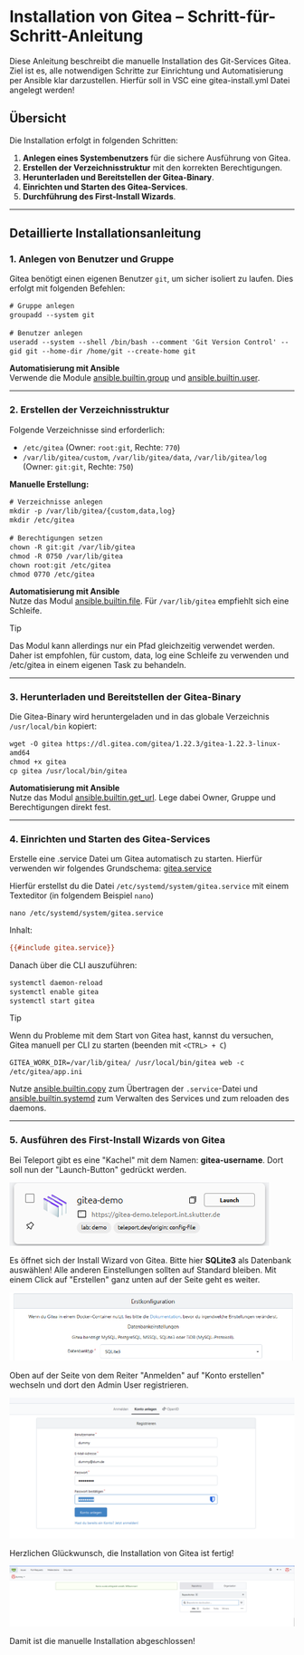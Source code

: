
# Installation von Gitea – Schritt-für-Schritt-Anleitung

Diese Anleitung beschreibt die manuelle Installation des Git-Services Gitea. Ziel ist es, alle notwendigen Schritte zur Einrichtung und Automatisierung per Ansible klar darzustellen.
Hierfür soll in VSC eine gitea-install.yml Datei angelegt werden!

## Übersicht

Die Installation erfolgt in folgenden Schritten:
1. **Anlegen eines Systembenutzers** für die sichere Ausführung von Gitea.
2. **Erstellen der Verzeichnisstruktur** mit den korrekten Berechtigungen.
3. **Herunterladen und Bereitstellen der Gitea-Binary**.
4. **Einrichten und Starten des Gitea-Services**.
5. **Durchführung des First-Install Wizards**.

---

## Detaillierte Installationsanleitung

### 1. Anlegen von Benutzer und Gruppe

Gitea benötigt einen eigenen Benutzer `git`, um sicher isoliert zu laufen. Dies erfolgt mit folgenden Befehlen:

```shell
# Gruppe anlegen
groupadd --system git

# Benutzer anlegen
useradd --system --shell /bin/bash --comment 'Git Version Control' --gid git --home-dir /home/git --create-home git
```

**Automatisierung mit Ansible**  
Verwende die Module [ansible.builtin.group](https://docs.ansible.com/ansible/latest/collections/ansible/builtin/group_module.html) und [ansible.builtin.user](https://docs.ansible.com/ansible/latest/collections/ansible/builtin/user_module.html).

---

### 2. Erstellen der Verzeichnisstruktur

Folgende Verzeichnisse sind erforderlich:
- `/etc/gitea` (Owner: `root:git`, Rechte: `770`)
- `/var/lib/gitea/custom`, `/var/lib/gitea/data`, `/var/lib/gitea/log` (Owner: `git:git`, Rechte: `750`)

**Manuelle Erstellung:**
```shell
# Verzeichnisse anlegen
mkdir -p /var/lib/gitea/{custom,data,log}
mkdir /etc/gitea

# Berechtigungen setzen
chown -R git:git /var/lib/gitea
chmod -R 0750 /var/lib/gitea
chown root:git /etc/gitea
chmod 0770 /etc/gitea
```

**Automatisierung mit Ansible**  
Nutze das Modul [ansible.builtin.file](https://docs.ansible.com/ansible/latest/collections/ansible/builtin/file_module.html). Für `/var/lib/gitea` empfiehlt sich eine Schleife.
> [!Tip]
> 
> Das Modul kann allerdings nur ein Pfad gleichzeitig verwendet werden. 
> Daher ist empfohlen, für custom, data, log eine Schleife zu verwenden und /etc/gitea in einem eigenen Task zu behandeln.

---

### 3. Herunterladen und Bereitstellen der Gitea-Binary

Die Gitea-Binary wird heruntergeladen und in das globale Verzeichnis `/usr/local/bin` kopiert:

```shell
wget -O gitea https://dl.gitea.com/gitea/1.22.3/gitea-1.22.3-linux-amd64
chmod +x gitea
cp gitea /usr/local/bin/gitea
```

**Automatisierung mit Ansible**  
Nutze das Modul [ansible.builtin.get_url](https://docs.ansible.com/ansible/latest/collections/ansible/builtin/get_url_module.html). Lege dabei Owner, Gruppe und Berechtigungen direkt fest.

---

### 4. Einrichten und Starten des Gitea-Services

Erstelle eine .service Datei um Gitea automatisch zu starten. Hierfür verwenden wir folgendes Grundschema: [gitea.service](https://github.com/go-gitea/gitea/blob/release/v1.22/contrib/systemd/gitea.service)

Hierfür erstellst du die Datei `/etc/systemd/system/gitea.service` mit einem Texteditor (in folgendem Beispiel `nano`)

```shell
nano /etc/systemd/system/gitea.service
```

Inhalt:

```ini
{{#include gitea.service}}
```
Danach über die CLI auszuführen:
   ```shell
   systemctl daemon-reload
   systemctl enable gitea
   systemctl start gitea
   ```

> [!TIP]
> Wenn du Probleme mit dem Start von Gitea hast, kannst du versuchen, Gitea manuell per CLI zu starten (beenden mit `<CTRL> + C`)
> ``` shell
> GITEA_WORK_DIR=/var/lib/gitea/ /usr/local/bin/gitea web -c /etc/gitea/app.ini
> ```

Nutze [ansible.builtin.copy](https://docs.ansible.com/ansible/latest/collections/ansible/builtin/copy_module.html) zum Übertragen der `.service`-Datei und [ansible.builtin.systemd](https://docs.ansible.com/ansible/latest/collections/ansible/builtin/systemd_module.html) zum Verwalten des Services und zum reloaden des daemons.

---
### 5. Ausführen des First-Install Wizards von Gitea

Bei Teleport gibt es eine "Kachel" mit dem Namen: **gitea-username**. Dort soll nun der "Launch-Button" gedrückt werden.

![Teleport-Übersicht](images/01-teleport.png)

Es öffnet sich der Install Wizard von Gitea. Bitte hier **SQLite3** als Datenbank auswählen! Alle anderen Einstellungen sollten auf Standard bleiben. Mit einem Click auf "Erstellen" ganz unten auf der Seite geht es weiter.

![Installations-Wizard](images/02-config.png)

Oben auf der Seite von dem Reiter "Anmelden" auf "Konto erstellen" wechseln und dort den Admin User registrieren.

![Admin User erstellen](images/03-admin_create.png) 

Herzlichen Glückwunsch, die Installation von Gitea ist fertig!

![fertig](images/04-finish.png)

Damit ist die manuelle Installation abgeschlossen!